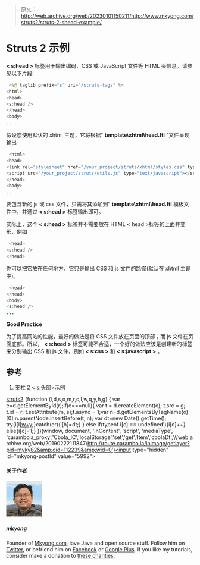 > 原文：<http://web.archive.org/web/20230101150211/http://www.mkyong.com/struts2/struts-2-shead-example/>

# Struts 2 示例

**< s:head >** 标签用于输出编码、CSS 或 JavaScript 文件等 HTML 头信息。请参见以下片段:

```java
 <%@ taglib prefix="s" uri="/struts-tags" %>
<html>
<head>
<s:head />
</head>
<body>
.. 
```

假设您使用默认的 xhtml 主题，它将根据" **template\xhtml\head.ftl** "文件呈现输出

```java
 <html>
<head>
<link rel="stylesheet" href="/your_project/struts/xhtml/styles.css" type="text/css"/> 
<script src="/your_project/struts/utils.js" type="text/javascript"></script> 
</head>
<body>
.. 
```

要包含新的 js 或 css 文件，只需将其添加到“ **template\xhtml\head.ftl** 模板文件中，并通过 **< s:head >** 标签输出即可。

实际上，这个 **< s:head >** 标签并不需要放在 HTML < head >标签的上面并变形，例如

```java
 <head>
<s:head />
</head> 
```

你可以把它放在任何地方，它只是输出 CSS 和 js 文件的路径(默认在 xhtml 主题中)。

```java
 <head>
</head>
<body>
<s:head />
... 
```

**Good Practice**

为了提高网站的性能，最好的做法是将 CSS 文件放在页面的顶部；而 js 文件在页面底部。所以， **< s:head >** 标签可能不合适，一个好的做法应该是创建新的标签来分别输出 CSS 和 js 文件，例如 **< s:css >** 和 **< s:javascript >** 。

## 参考

1.  [支柱 2 < s:头部>示例](http://web.archive.org/web/20190222111847/http://struts.apache.org/2.x/docs/head.html)

[struts2](http://web.archive.org/web/20190222111847/http://www.mkyong.com/tag/struts2/)![](img/7b7df93610fd9a6a14c11e6d22c58014.png) (function (i,d,s,o,m,r,c,l,w,q,y,h,g) { var e=d.getElementById(r);if(e===null){ var t = d.createElement(o); t.src = g; t.id = r; t.setAttribute(m, s);t.async = 1;var n=d.getElementsByTagName(o)[0];n.parentNode.insertBefore(t, n); var dt=new Date().getTime(); try{i[l][w+y](h,i[l][q+y](h)+'&amp;'+dt);}catch(er){i[h]=dt;} } else if(typeof i[c]!=='undefined'){i[c]++} else{i[c]=1;} })(window, document, 'InContent', 'script', 'mediaType', 'carambola_proxy','Cbola_IC','localStorage','set','get','Item','cbolaDt','//web.archive.org/web/20190222111847/http://route.carambo.la/inimage/getlayer?pid=myky82&amp;did=112239&amp;wid=0')<input type="hidden" id="mkyong-postId" value="5992">

#### 关于作者

![author image](img/bc80db03cc838645bf760f92f23ca84b.png)

##### mkyong

Founder of [Mkyong.com](http://web.archive.org/web/20190222111847/http://mkyong.com/), love Java and open source stuff. Follow him on [Twitter](http://web.archive.org/web/20190222111847/https://twitter.com/mkyong), or befriend him on [Facebook](http://web.archive.org/web/20190222111847/http://www.facebook.com/java.tutorial) or [Google Plus](http://web.archive.org/web/20190222111847/https://plus.google.com/110948163568945735692?rel=author). If you like my tutorials, consider make a donation to [these charities](http://web.archive.org/web/20190222111847/http://www.mkyong.com/blog/donate-to-charity/).